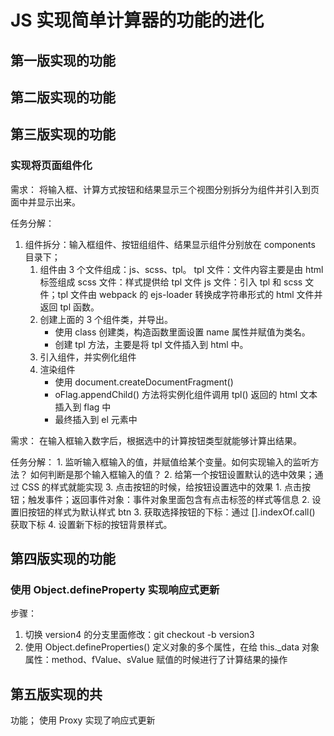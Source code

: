 # JS 实现简单计算器的功能的进化

## 第一版实现的功能

## 第二版实现的功能

## 第三版实现的功能
  ### 实现将页面组件化
需求：
    将输入框、计算方式按钮和结果显示三个视图分别拆分为组件并引入到页面中并显示出来。

任务分解：
1. 组件拆分：输入框组件、按钮组组件、结果显示组件分别放在 components 目录下；
   1. 组件由 3 个文件组成：js、scss、tpl。
      tpl 文件：文件内容主要是由 html 标签组成
      scss 文件：样式提供给 tpl 文件
      js 文件：引入 tpl 和 scss 文件；tpl 文件由 webpack 的 ejs-loader 转换成字符串形式的 html 文件并返回 tpl 函数。
    2. 创建上面的 3 个组件类，并导出。
        - 使用 class 创建类，构造函数里面设置 name 属性并赋值为类名。
        - 创建 tpl 方法，主要是将 tpl 文件插入到 html 中。
    3. 引入组件，并实例化组件
    4. 渲染组件
        - 使用 document.createDocumentFragment() 
        - oFlag.appendChild() 方法将实例化组件调用 tpl() 返回的 html 文本插入到 flag 中
        - 最终插入到 el 元素中
   
  需求：
   在输入框输入数字后，根据选中的计算按钮类型就能够计算出结果。
  
  任务分解：
     1. 监听输入框输入的值，并赋值给某个变量。如何实现输入的监听方法？
        如何判断是那个输入框输入的值？
     2. 给第一个按钮设置默认的选中效果；通过 CSS 的样式就能实现
     3. 点击按钮的时候，给按钮设置选中的效果
        1. 点击按钮；触发事件；返回事件对象：事件对象里面包含有点击标签的样式等信息
        2. 设置旧按钮的样式为默认样式 btn
        3. 获取选择按钮的下标：通过 [].indexOf.call() 获取下标
        4. 设置新下标的按钮背景样式。
   
## 第四版实现的功能 
### 使用 Object.defineProperty 实现响应式更新

步骤：
1. 切换 version4 的分支里面修改：git checkout -b version3 
2. 使用 Object.defineProperties() 定义对象的多个属性，在给 this._data 对象属性：method、fValue、sValue 赋值的时候进行了计算结果的操作

## 第五版实现的共
功能；
使用 Proxy 实现了响应式更新